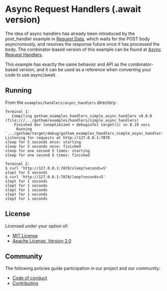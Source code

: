 # Async Request Handlers (.await version)

The idea of async handlers has already been introduced by the post_handler example in
[Request Data](../request_data), which waits for the POST body asyncronously, and resolves
the response future once it has processed the body. The combinator-based version
of this example can be found at [Async Request Handlers](../simple_async_handlers).

This example has exactly the same behavior and API as the combinator-based version,
and it can be used as a reference when converting your code to use async/await.

## Running

From the `examples/handlers/async_handlers` directory:

```
Terminal 1:
   Compiling gotham_examples_handlers_simple_async_handlers v0.0.0 (file:///.../gotham/examples/handlers/simple_async_handlers)
    Finished dev [unoptimized + debuginfo] target(s) in 8.19 secs
     Running `.../gotham/target/debug/gotham_examples_handlers_simple_async_handlers`
Listening for requests at http://127.0.0.1:7878
sleep for 5 seconds once: starting
sleep for 5 seconds once: finished
sleep for one second 5 times: starting
sleep for one second 5 times: finished

Terminal 2:
$ curl 'http://127.0.0.1:7878/sleep?seconds=5'
slept for 5 seconds
$ curl 'http://127.0.0.1:7878/loop?seconds=5'
slept for 1 seconds
slept for 1 seconds
slept for 1 seconds
slept for 1 seconds
slept for 1 seconds
```

## License

Licensed under your option of:

* [MIT License](../../LICENSE-MIT)
* [Apache License, Version 2.0](../../LICENSE-APACHE)

## Community

The following policies guide participation in our project and our community:

* [Code of conduct](../../CODE_OF_CONDUCT.md)
* [Contributing](../../CONTRIBUTING.md)
